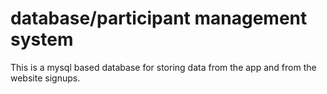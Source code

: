 # database/participant management system

This is a mysql based database for storing data from the app and from the website signups.
